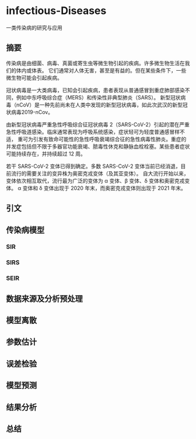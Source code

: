 # infectious-Diseases
一类传染病的研究与应用
## 摘要

传染病是由细菌、病毒、真菌或寄生虫等微生物引起的疾病。许多微生物生活在我们的体内或体表。
它们通常对人体无害，甚至是有益的。但在某些条件下，一些微生物可能会引起疾病。

冠状病毒是一大类病毒，已知会引起疾病，患者表现从普通感冒到重症肺部感染不同，例如中东呼吸综合症（MERS）和传染性非典型肺炎（SARS）。
新型冠状病毒（nCoV）是一种先前尚未在人类中发现的新型冠状病毒，如此次武汉的新型冠状病毒2019-nCov。

由新型冠状病毒严重急性呼吸综合征冠状病毒 2（SARS-CoV-2）引起的潜在严重急性呼吸道感染。临床通常表现为呼吸系统感染，症状轻可为轻度普通感冒样不适，
重可为引发有致命可能性的急性呼吸衰竭综合征的急性病毒性肺炎。重症的并发症包括但不限于多器官功能衰竭、脓毒性休克和静脉血栓栓塞。某些患者症状可能持续存在，并持续超过 12 周。

若干 SARS-CoV-2 变体已得到确定。多数 SARS-CoV-2 变体当前已经消退，目前流行的需要关注的变异株为奥密克戎变体（及其亚变体）。
自大流行开始以来，变体依次相互取代，流行最为广泛的变体为 α 变体、β 变体、δ 变体和奥密克戎变体。
α 变体和 δ 变体出现于 2020 年末，而奥密克戎变体则出现于 2021 年末。

## 引文

## 传染病模型

### SIR

### SIRS

### SEIR

## 数据来源及分析预处理

## 模型离散

## 参数估计

## 误差检验

## 模型预测

## 结果分析

## 总结
